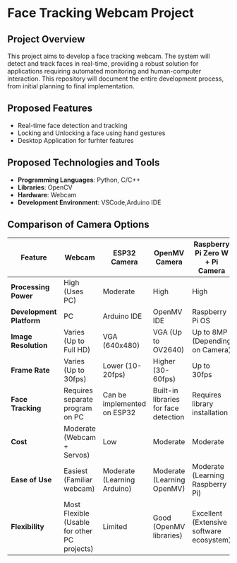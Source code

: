 # Face Tracking Webcam Project

## Project Overview
This project aims to develop a face tracking webcam. The system will detect and track faces in real-time, providing a robust solution for applications requiring automated monitoring and human-computer interaction. This repository will document the entire development process, from initial planning to final implementation.

## Proposed Features
- Real-time face detection and tracking
- Locking and Unlocking a face using hand gestures
- Desktop Application for furhter features

## Proposed Technologies and Tools
- **Programming Languages**: Python, C/C++
- **Libraries**: OpenCV
- **Hardware**: Webcam
- **Development Environment**: VSCode,Arduino IDE

## Comparison of Camera Options

| Feature                | Webcam                     | ESP32 Camera           | OpenMV Camera          | Raspberry Pi Zero W + Pi Camera | OV7670 Module + Arduino/ESP32 |
|------------------------|----------------------------|------------------------|------------------------|------------------------------|--------------------------------|
| **Processing Power**   | High (Uses PC)             | Moderate               | High                   | High                         | Low                            |
| **Development Platform** | PC                        | Arduino IDE            | OpenMV IDE             | Raspberry Pi OS             | Arduino IDE / ESP-IDF          |
| **Image Resolution**   | Varies (Up to Full HD)     | VGA (640x480)          | VGA (Up to OV2640)     | Up to 8MP (Depending on Camera) | VGA (320x240)                |
| **Frame Rate**         | Varies (Up to 30fps)       | Lower (10-20fps)       | Higher (30-60fps)      | Up to 30fps                  | Lower (10-20fps)               |
| **Face Tracking**      | Requires separate program on PC | Can be implemented on ESP32 | Built-in libraries for face detection | Requires library installation | Requires library installation  |
| **Cost**               | Moderate (Webcam + Servos) | Low                    | Moderate               | Moderate                    | Low (Module) + Arduino/ESP32 board |
| **Ease of Use**        | Easiest (Familiar webcam)  | Moderate (Learning Arduino) | Moderate (Learning OpenMV) | Moderate (Learning Raspberry Pi) | Most Difficult (Requires hardware setup & coding) |
| **Flexibility**        | Most Flexible (Usable for other PC projects) | Limited                | Good (OpenMV libraries) | Excellent (Extensive software ecosystem) | Limited (Requires custom coding) |
